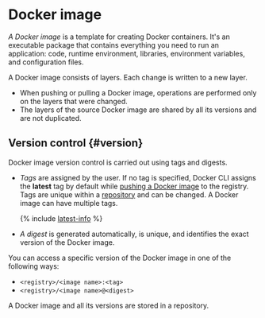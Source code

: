 # Docker image

_A Docker image_ is a template for creating Docker containers. It's an executable package that contains everything you need to run an application: code, runtime environment, libraries, environment variables, and configuration files.

A Docker image consists of layers. Each change is written to a new layer.

- When pushing or pulling a Docker image, operations are performed only on the layers that were changed.
- The layers of the source Docker image are shared by all its versions and are not duplicated.

## Version control {#version}

Docker image version control is carried out using tags and digests.

- _Tags_ are assigned by the user. If no tag is specified, Docker CLI assigns the **latest** tag by default while [pushing a Docker image](../operations/docker-image/docker-image-push.md) to the registry. Tags are unique within a [repository](repository.md) and can be changed. A Docker image can have multiple tags.

    {% include [latest-info](../../_includes/container-registry/info-about-latest.md) %}

- _A digest_ is generated automatically, is unique, and identifies the exact version of the Docker image.

You can access a specific version of the Docker image in one of the following ways:

- `<registry>/<image name>:<tag>`
- `<registry>/<image name>@<digest>`

A Docker image and all its versions are stored in a repository.

